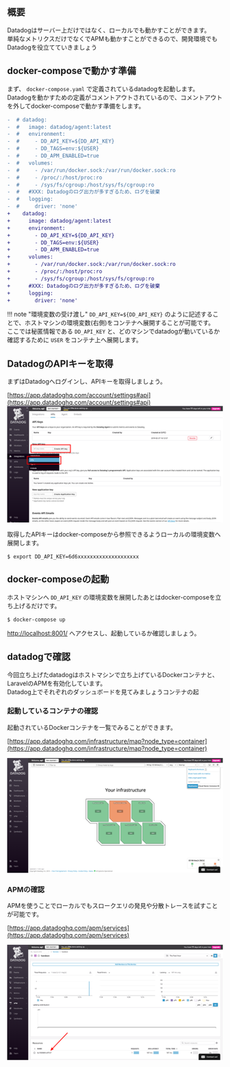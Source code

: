 ## 概要
Datadogはサーバー上だけではなく、ローカルでも動かすことができます。  
単純なメトリクスだけでなくでAPMも動かすことができるので、開発環境でもDatadogを役立てていきましょう

## docker-composeで動かす準備
まず、 `docker-compose.yaml` で定義されているdatadogを起動します。  
Datadogを動かすための定義がコメントアウトされているので、コメントアウトを外してdocker-composeで動かす準備をします。

```diff
-  # datadog:
-  #   image: datadog/agent:latest
-  #   environment:
-  #     - DD_API_KEY=${DD_API_KEY}
-  #     - DD_TAGS=env:${USER}
-  #     - DD_APM_ENABLED=true
-  #   volumes:
-  #     - /var/run/docker.sock:/var/run/docker.sock:ro
-  #     - /proc/:/host/proc:ro
-  #     - /sys/fs/cgroup:/host/sys/fs/cgroup:ro
-  #   #XXX: Datadogのログ出力が多すぎるため、ログを破棄
-  #   logging:
-  #     driver: 'none'
+    datadog:
+      image: datadog/agent:latest
+      environment:
+        - DD_API_KEY=${DD_API_KEY}
+        - DD_TAGS=env:${USER}
+        - DD_APM_ENABLED=true
+      volumes:
+        - /var/run/docker.sock:/var/run/docker.sock:ro
+        - /proc/:/host/proc:ro
+        - /sys/fs/cgroup:/host/sys/fs/cgroup:ro
+      #XXX: Datadogのログ出力が多すぎるため、ログを破棄
+      logging:
+        driver: 'none'
```

!!! note "環境変数の受け渡し"
    `DD_API_KEY=${DD_API_KEY}` のように記述することで、ホストマシンの環境変数(右側)をコンテナへ展開することが可能です。  
    ここでは秘匿情報である `DD_API_KEY` と、どのマシンでdatadogが動いているか確認するために `USER` をコンテナ上へ展開します。

## DatadogのAPIキーを取得
まずはDatadogへログインし、APIキーを取得しましょう。  

[https://app.datadoghq.com/account/settings#api](https://app.datadoghq.com/account/settings#api)
![create-api-key](imgs/dd-create-apikey.png)

取得したAPIキーはdocker-composeから参照できるようローカルの環境変数へ展開します。

```
$ export DD_API_KEY=6d6xxxxxxxxxxxxxxxxxxxx
```

## docker-composeの起動
ホストマシンへ `DD_API_KEY` の環境変数を展開したあとはdocker-composeを立ち上げるだけです。  

```
$ docker-compose up
```

[http://localhost:8001/](http://localhost:8001/) へアクセスし、起動しているか確認しましょう。

## datadogで確認
今回立ち上げたdatadogはホストマシンで立ち上げているDockerコンテナと、LaravelのAPMを有効化しています。  
Datadog上でそれぞれのダッシュボードを見てみましょうコンテナの起

### 起動しているコンテナの確認
起動されているDockerコンテナを一覧でみることができます。

[https://app.datadoghq.com/infrastructure/map?node_type=container](https://app.datadoghq.com/infrastructure/map?node_type=container)

![containers](imgs/dd-containers.png)

### APMの確認
APMを使うことでローカルでもスロークエリの発見や分散トレースを試すことが可能です。  

[https://app.datadoghq.com/apm/services](https://app.datadoghq.com/apm/services)

![apm](imgs/dd-apm.png)

